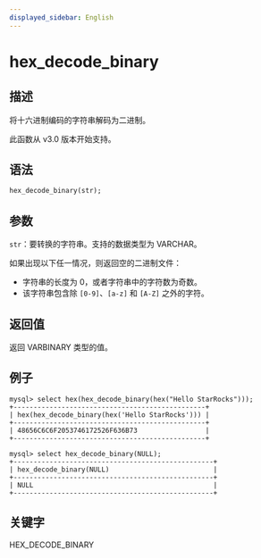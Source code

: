 ```yaml
---
displayed_sidebar: English
---
```


# hex_decode_binary

## 描述

将十六进制编码的字符串解码为二进制。

此函数从 v3.0 版本开始支持。

## 语法

```Haskell
hex_decode_binary(str);
```

## 参数

`str`：要转换的字符串。支持的数据类型为 VARCHAR。

如果出现以下任一情况，则返回空的二进制文件：

- 字符串的长度为 0，或者字符串中的字符数为奇数。
- 该字符串包含除 `[0-9]`、`[a-z]` 和 `[A-Z]` 之外的字符。

## 返回值

返回 VARBINARY 类型的值。

## 例子

```Plain Text
mysql> select hex(hex_decode_binary(hex("Hello StarRocks")));
+------------------------------------------------+
| hex(hex_decode_binary(hex('Hello StarRocks'))) |
+------------------------------------------------+
| 48656C6C6F2053746172526F636B73                 |
+------------------------------------------------+

mysql> select hex_decode_binary(NULL);
+--------------------------------------------------+
| hex_decode_binary(NULL)                          |
+--------------------------------------------------+
| NULL                                             |
+--------------------------------------------------+
```

## 关键字

HEX_DECODE_BINARY
